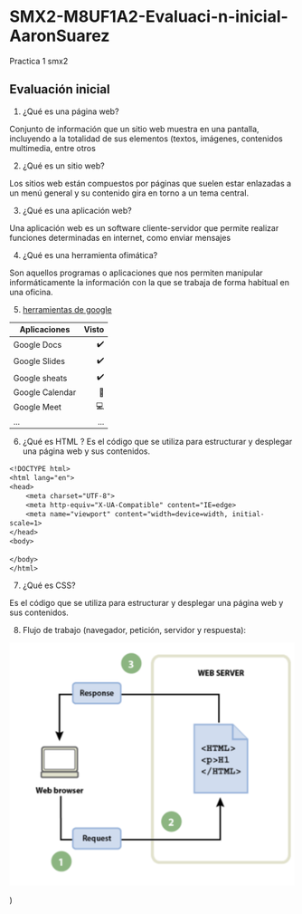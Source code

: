 # SMX2-M8UF1A2-Evaluaci-n-inicial-AaronSuarez
Practica 1 smx2

## Evaluación inicial

1. ¿Qué es una página web?

Conjunto de información que un sitio web muestra en una pantalla, incluyendo a la totalidad de sus elementos (textos, imágenes, contenidos multimedia, entre otros

2. ¿Qué es un sitio web?

Los sitios web están compuestos por páginas que suelen estar enlazadas a un menú general y su contenido gira en torno a un tema central.

3. ¿Qué es una aplicación web?

Una aplicación web es un software cliente-servidor que permite realizar funciones determinadas en internet, como enviar mensajes

4. ¿Qué es una herramienta ofimática?   

Son aquellos programas o aplicaciones que nos permiten manipular informáticamente la información con la que se trabaja de forma habitual en una oficina.

5. [herramientas de google](https://www.google.com/intl/es-419/chrome/browser-tools/)

|Aplicaciones  |Visto |
|----------|----------:|
|Google Docs |✔️|
|Google Slides |✔️|
|Google sheats |✔️|
|Google Calendar |📅|
|Google Meet |💻|
|... |...|

6. ¿Qué es HTML ?
Es el código que se utiliza para estructurar y desplegar una página web y sus contenidos.
``` 
<!DOCTYPE html>
<html lang="en">
<head>
    <meta charset="UTF-8">
    <meta http-equiv="X-UA-Compatible" content="IE=edge>
    <meta name="viewport" content="width=device=width, initial-scale=1>
</head>
<body>

</body>
</html>
```

7. ¿Qué es CSS?

Es el código que se utiliza para estructurar y desplegar una página web y sus contenidos.

8. Flujo de trabajo (navegador, petición, servidor y respuesta):

![U+200E](https://github.com/aaron-szz/SMX2-M8UF1A2-Evaluaci-n-inicial-AaronSuarez/blob/main/Captura%20de%20pantalla%202023-09-29%20160450.png "imagen")































)